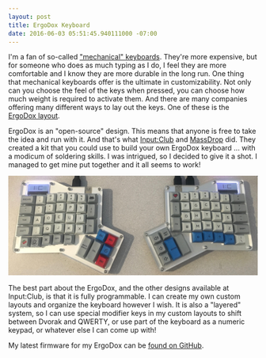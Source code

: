 ```yaml
---
layout: post
title: ErgoDox Keyboard
date: 2016-06-03 05:51:45.940111000 -07:00
---
```


I'm a fan of so-called ["mechanical" keyboards](https://en.wikipedia.org/wiki/Keyboard_technology#Mechanical-switch_keyboard). They're more expensive, but for someone who does as much typing as I do, I feel they are more comfortable and I know they are more durable in the long run. One thing that mechanical keyboards offer is the ultimate in customizability. Not only can you choose the feel of the keys when pressed, you can choose how much weight is required to activate them. And there are many companies offering many different ways to lay out the keys. One of these is the [ErgoDox layout](http://ergodox.org/).

ErgoDox is an "open-source" design. This means that anyone is free to take the idea and run with it. And that's what [Input:Club](https://input.club/) and [MassDrop](https://www.massdrop.com/) did. They created a kit that you could use to build your own ErgoDox keyboard ... with a modicum of soldering skills. I was intrigued, so I decided to give it a shot. I managed to get mine put together and it all seems to work!

![My ErgoDox Keyboard](/images/ergodox.jpg)

The best part about the ErgoDox, and the other designs available at Input:Club, is that it is fully programmable. I can create my own custom layouts and organize the keyboard however I wish. It is also a "layered" system, so I can use special modifier keys in my custom layouts to shift between Dvorak and QWERTY, or use part of the keyboard as a numeric keypad, or whatever else I can come up with!

My latest firmware for my ErgoDox can be [found on GitHub](https://github.com/lee-dohm/kiibohd-controller).
